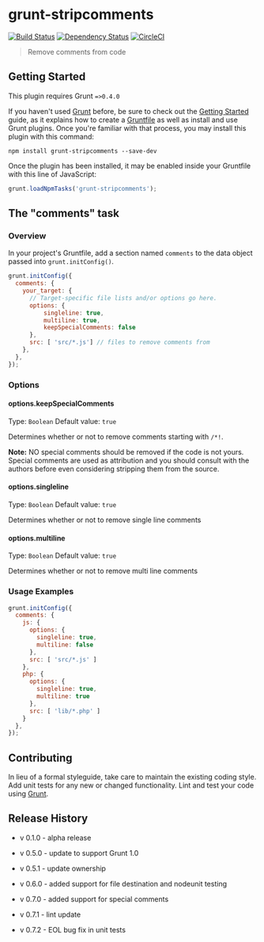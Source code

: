 # grunt-stripcomments

[![Build Status](https://travis-ci.org/jnthnjns/grunt-stripcomments.svg?branch=master)](https://travis-ci.org/jnthnjns/grunt-stripcomments)
[![Dependency Status](https://gemnasium.com/badges/github.com/jnthnjns/grunt-stripcomments.svg)](https://gemnasium.com/github.com/jnthnjns/grunt-stripcomments)
[![CircleCI](https://circleci.com/gh/jnthnjns/grunt-stripcomments.svg?style=svg)](https://circleci.com/gh/jnthnjns/grunt-stripcomments)

> Remove comments from code

## Getting Started
This plugin requires Grunt `=>0.4.0`

If you haven't used [Grunt](http://gruntjs.com/) before, be sure to check out the [Getting Started](http://gruntjs.com/getting-started) guide, as it explains how to create a [Gruntfile](http://gruntjs.com/sample-gruntfile) as well as install and use Grunt plugins. Once you're familiar with that process, you may install this plugin with this command:

```shell
npm install grunt-stripcomments --save-dev
```

Once the plugin has been installed, it may be enabled inside your Gruntfile with this line of JavaScript:

```js
grunt.loadNpmTasks('grunt-stripcomments');
```

## The "comments" task

### Overview
In your project's Gruntfile, add a section named `comments` to the data object passed into `grunt.initConfig()`.

```js
grunt.initConfig({
  comments: {
    your_target: {
      // Target-specific file lists and/or options go here.
      options: {
          singleline: true,
          multiline: true,
          keepSpecialComments: false
      },
      src: [ 'src/*.js'] // files to remove comments from
    },
  },
});
```

### Options

#### options.keepSpecialComments
Type: `Boolean`
Default value: `true`

Determines whether or not to remove comments starting with `/*!`.

**Note:** NO special comments should be removed if the code is not yours. Special comments are used as attribution and you should consult with the authors before even considering stripping them from the source.

#### options.singleline
Type: `Boolean`
Default value: `true`

Determines whether or not to remove single line comments

#### options.multiline
Type: `Boolean`
Default value: `true`

Determines whether or not to remove multi line comments

### Usage Examples

```js
grunt.initConfig({
  comments: {
    js: {
      options: {
        singleline: true,
        multiline: false
      },
      src: [ 'src/*.js' ]
    },
    php: {
      options: {
        singleline: true,
        multiline: true
      },
      src: [ 'lib/*.php' ]
    }
  },
});
```

## Contributing
In lieu of a formal styleguide, take care to maintain the existing coding style. Add unit tests for any new or changed functionality. Lint and test your code using [Grunt](http://gruntjs.com/).

## Release History
- v 0.1.0 - alpha release

- v 0.5.0 - update to support Grunt 1.0

- v 0.5.1 - update ownership

- v 0.6.0 - added support for file destination and nodeunit testing

- v 0.7.0 - added support for special comments

- v 0.7.1 - lint update

- v 0.7.2 - EOL bug fix in unit tests